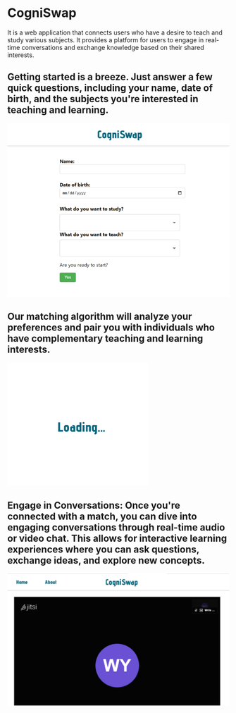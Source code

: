 # CogniSwap

It is a web application that connects users who have a desire to teach and study various subjects. It provides a platform for users to engage in real-time conversations and exchange knowledge based on their shared interests.

##  Getting started is a breeze. Just answer a few quick questions, including your name, date of birth, and the subjects you're interested in teaching and learning.

![This is an image](/screenshots/Screenshot1.png)

## Our matching algorithm will analyze your preferences and pair you with individuals who have complementary teaching and learning interests.

![This is an image](/screenshots/Screenshot2.png)

## Engage in Conversations: Once you're connected with a match, you can dive into engaging conversations through real-time audio or video chat. This allows for interactive learning experiences where you can ask questions, exchange ideas, and explore new concepts.

![This is an image](/screenshots/Screenshot3.png)
